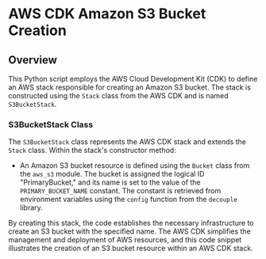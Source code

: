 # AWS CDK Amazon S3 Bucket Creation

## Overview 

This Python script employs the AWS Cloud Development Kit (CDK) to define an AWS stack responsible for creating an Amazon S3 bucket. The stack is constructed using the `Stack` class from the AWS CDK and is named `S3BucketStack`.

### S3BucketStack Class

The `S3BucketStack` class represents the AWS CDK stack and extends the `Stack` class. Within the stack's constructor method:

- An Amazon S3 bucket resource is defined using the `Bucket` class from the `aws_s3` module. The bucket is assigned the logical ID "PrimaryBucket," and its name is set to the value of the `PRIMARY_BUCKET_NAME` constant. The constant is retrieved from environment variables using the `config` function from the `decouple` library.

By creating this stack, the code establishes the necessary infrastructure to create an S3 bucket with the specified name. The AWS CDK simplifies the management and deployment of AWS resources, and this code snippet illustrates the creation of an S3 bucket resource within an AWS CDK stack.
